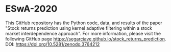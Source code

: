 # ESwA-2020


This GitHub repository has the Python code, data, and results of the paper "Stock returns prediction using
kernel adaptive filtering within a stock market interdependence approach". For more information, please visit the following GitHub page https://segarciave.github.io/stock_returns_prediction. DOI: https://doi.org/10.5281/zenodo.3764212
